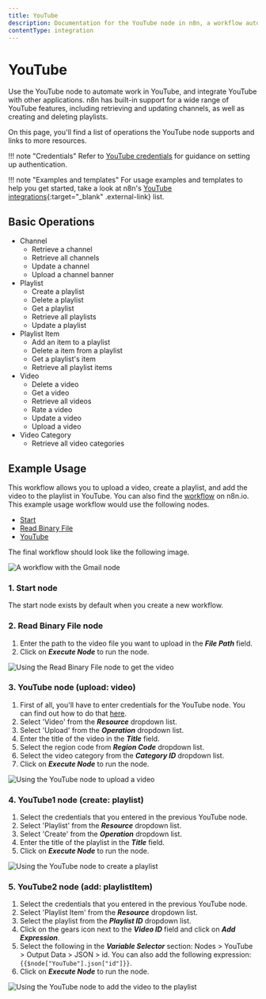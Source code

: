 ```yaml
---
title: YouTube
description: Documentation for the YouTube node in n8n, a workflow automation platform. Includes details of operations and configuration, and links to examples and credentials information.
contentType: integration
---
```


# YouTube

Use the YouTube node to automate work in YouTube, and integrate YouTube with other applications. n8n has built-in support for a wide range of YouTube features, including retrieving and updating channels, as well as creating and deleting playlists. 

On this page, you'll find a list of operations the YouTube node supports and links to more resources.

!!! note "Credentials"
    Refer to [YouTube credentials](/integrations/builtin/credentials/google/) for guidance on setting up authentication. 

!!! note "Examples and templates"
    For usage examples and templates to help you get started, take a look at n8n's [YouTube integrations](https://n8n.io/integrations/youtube/){:target="_blank" .external-link} list.


## Basic Operations

* Channel
    * Retrieve a channel
    * Retrieve all channels
    * Update a channel
    * Upload a channel banner
* Playlist
    * Create a playlist
    * Delete a playlist
    * Get a playlist
    * Retrieve all playlists
    * Update a playlist
* Playlist Item
    * Add an item to a playlist
    * Delete a item from a playlist
    * Get a playlist's item
    * Retrieve all playlist items
* Video
    * Delete a video
    * Get a video
    * Retrieve all videos
    * Rate a video
    * Update a video
    * Upload a video
* Video Category
    * Retrieve all video categories

## Example Usage

This workflow allows you to upload a video, create a playlist, and add the video to the playlist in YouTube. You can also find the [workflow](https://n8n.io/workflows/638) on n8n.io. This example usage workflow would use the following nodes.
- [Start](/integrations/builtin/core-nodes/n8n-nodes-base.start/)
- [Read Binary File](/integrations/builtin/core-nodes/n8n-nodes-base.readbinaryfile/)
- [YouTube]()

The final workflow should look like the following image.

![A workflow with the Gmail node](/_images/integrations/builtin/app-nodes/youtube/workflow.png)

### 1. Start node

The start node exists by default when you create a new workflow.

### 2. Read Binary File node

1. Enter the path to the video file you want to upload in the ***File Path*** field.
2. Click on ***Execute Node*** to run the node.

![Using the Read Binary File node to get the video](/_images/integrations/builtin/app-nodes/youtube/readbinaryfile_node.png)



### 3. YouTube node (upload: video)

1. First of all, you'll have to enter credentials for the YouTube node. You can find out how to do that [here](/integrations/builtin/credentials/google/).
2. Select 'Video' from the ***Resource*** dropdown list.
3. Select 'Upload' from the ***Operation*** dropdown list.
4. Enter the title of the video in the ***Title*** field.
5. Select the region code from ***Region Code*** dropdown list.
6. Select the video category from the ***Category ID*** dropdown list.
7. Click on ***Execute Node*** to run the node.


![Using the YouTube node to upload a video](/_images/integrations/builtin/app-nodes/youtube/youtube_node.png)



### 4. YouTube1 node (create: playlist)

1. Select the credentials that you entered in the previous YouTube node.
2. Select 'Playlist' from the ***Resource*** dropdown list.
3. Select 'Create' from the ***Operation*** dropdown list.
4. Enter the title of the playlist in the ***Title*** field.
5. Click on ***Execute Node*** to run the node.


![Using the YouTube node to create a playlist](/_images/integrations/builtin/app-nodes/youtube/youtube1_node.png)



### 5. YouTube2 node (add: playlistItem)

1. Select the credentials that you entered in the previous YouTube node.
2. Select 'Playlist Item' from the ***Resource*** dropdown list.
3. Select the playlist from the ***Playlist ID*** dropdown list.
4. Click on the gears icon next to the ***Video ID*** field and click on ***Add Expression***.
5. Select the following in the ***Variable Selector*** section: Nodes > YouTube > Output Data > JSON > id. You can also add the following expression: `{{$node["YouTube"].json["id"]}}`.
6. Click on ***Execute Node*** to run the node.


![Using the YouTube node to add the video to the playlist](/_images/integrations/builtin/app-nodes/youtube/youtube2_node.png)






